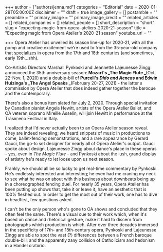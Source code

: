 +++
author = ["authors/jenna.md"]
categories = "Editorial"
date = 2020-01-28T05:00:00Z
disclaimer = ""
draft = true
image_gallery = []
postamble = ""
preamble = ""
primary_image = ""
primary_image_credit = ""
related_articles = []
related_companies = []
related_people = []
short_description = "short"
slug = "expecting-magic-from-opera-ateliers-2020-21-season"
title = "Expecting magic from Opera Atelier's 2020-21 season"
youtube_url = ""

+++
Opera Atelier has unveiled its season line-up for 2020-21, with all the pomp and creative excitement we're used to from the 35-year-old company that specializes in opera from the 17th and 18th centuries (and sometimes, early 19th...shh).

Co-Artistic Directors Marshall Pynkoski and Jeannette Lajeunesse Zingg announced the 35th anniversary season: **Mozart's _The Magic Flute _**(Oct. 22-Nov. 1, 2020) and a double-bill of **Purcell's _Dido and Aeneas_ and Edwin Huizinga's _The Angel Speaks _**(February 20-27, 2021) - the latter a commission by Opera Atelier that does indeed gather together the baroque and the contemporary.

There's also a bonus item slated for July 2, 2020. Through special invitation by Canadian pianist Angela Hewitt, artists of the Opera Atelier Ballet, and OA veteran soprano Mireille Asselin, will join Hewitt in performance at the Trasimeno Festival in Italy.

I realized that I'd never actually been to an Opera Atelier season reveal. They are indeed revealing; we heard snippets of music in productions to come, ballet-fencing demonstrations, and a rare appearance by Gerard Gauci, the go-to set designer for nearly all of Opera Atelier's output. Gauci spoke about design, Lajeunesse Zingg about dance's place in these operas - yes, even in _The Magic Flute_ - and Pynkoski about the lush, grand display of artistry he's ready to let loose upon us next season.

Frankly, we should all be so lucky to get real-time commentary by Pynkoski. He's endlessly interested and interesting; he even had me craning my neck to see what he was on about with this business about downbeats being up in a choreographed fencing duel. For nearly 35 years, Opera Atelier has been putting up shows that, take it or leave it, have an aesthetic that is 100% fleshed out. In order to get the most out of their work, one has to dive in headfirst, few questions asked.

I can't be the only person who's gone to OA shows and concluded that they often feel the same. There's a visual cue to their work which, when it's based on dance and rhetorical gesture, make it hard to discern from photographs which production is which. After over three decades immersed in the specificity of 17th- and 18th-century opera, Pynkoski and Lajeunesse Zingg are able to spot the vast (?) differences between a French baroque double-bill, and the apparently zany collision of Catholicism and hedonism in a Handel oratorio.